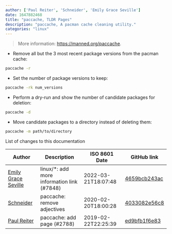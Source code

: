 ```yaml
---
author: ['Paul Reiter', 'Schneider', 'Emily Grace Seville']
date: 1647882468
title: "paccache, TLDR Pages"
description: "paccache, A pacman cache cleaning utility."
categories: "linux"
---
```

> More information: <https://manned.org/paccache>.

- Remove all but the 3 most recent package versions from the pacman cache:

```bash
paccache -r
```

- Set the number of package versions to keep:

```bash
paccache -rk num_versions
```

- Perform a dry-run and show the number of candidate packages for deletion:

```bash
paccache -d
```

- Move candidate packages to a directory instead of deleting them:

```bash
paccache -m path/to/directory
```
List of changes to this documentation


Author | Description | ISO 8601 Date | GitHub link
------|-----|-----|-----
[Emily Grace Seville](mailto:emilyseville7cf@gmail.com) | linux/*: add more information link (#7848) | 2022-03-21T18:07:48 | [4659bcb243ac](https://github.com/tldr-pages/tldr/commit/4659bcb243ac572c9e0c95117097801f1e62bda4)
[Schneider](mailto:lucas.schneider@sap.com) | paccache: remove adjectives | 2020-02-20T18:00:28 | [4033082e56c8](https://github.com/tldr-pages/tldr/commit/4033082e56c834738f38467a5a33d46075164cc8)
[Paul Reiter](mailto:reiter.paul@gmail.com) | paccache: add page (#2788) | 2019-02-22T22:25:39 | [ed9bfb1f6e83](https://github.com/tldr-pages/tldr/commit/ed9bfb1f6e8352f70f794403a186a7f05e0c432b)

